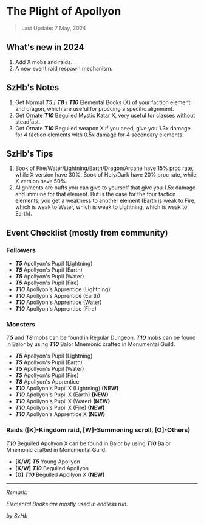 # The Plight of Apollyon

> Last Update: 7 May, 2024

## What's new in 2024

1. Add X mobs and raids.
2. A new event raid respawn mechanism.

## SzHb's Notes

1. Get Normal ***T5*** / ***T8*** / ***T10*** Elemental Books (X) of your faction element and dragon, which are useful for proccing a specific alignment.
2. Get Ornate ***T10*** Beguiled Mystic Katar X, very useful for classes without steadfast.
3. Get Ornate ***T10*** Beguiled weapon X if you need, give you 1.3x damage for 4 faction elements with 0.5x damage for 4 secondary elements.

## SzHb's Tips

1. Book of Fire/Water/Lightning/Earth/Dragon/Arcane have 15% proc rate, while X version have 30%. Book of Holy/Dark have 20% proc rate, while X version have 50%.
2. Alignments are buffs you can give to yourself that give you 1.5x damage and immune for that element. But is the case for the four faction elements, you get a weakness to another element (Earth is weak to Fire, which is weak to Water, which is weak to Lightning, which is weak to Earth).

## Event Checklist (mostly from community)

### Followers

- ***T5*** Apollyon's Pupil (Lightning)
- ***T5*** Apollyon's Pupil (Earth)
- ***T5*** Apollyon's Pupil (Water)
- ***T5*** Apollyon's Pupil (Fire)
- ***T10*** Apollyon's Apprentice (Lightning)
- ***T10*** Apollyon's Apprentice (Earth)
- ***T10*** Apollyon's Apprentice (Water)
- ***T10*** Apollyon's Apprentice (Fire)

### Monsters

***T5*** and ***T8*** mobs can be found in Regular Dungeon. ***T10*** mobs can be found in Balor by using ***T10*** Balor Mnemonic crafted in Monumental Guild.

- ***T5*** Apollyon's Pupil (Lightning)
- ***T5*** Apollyon's Pupil (Earth)
- ***T5*** Apollyon's Pupil (Water)
- ***T5*** Apollyon's Pupil (Fire)
- ***T8*** Apollyon's Apprentice
- ***T10*** Apollyon's Pupil X (Lightning) **(NEW)**
- ***T10*** Apollyon's Pupil X (Earth) **(NEW)**
- ***T10*** Apollyon's Pupil X (Water) **(NEW)**
- ***T10*** Apollyon's Pupil X (Fire) **(NEW)**
- ***T10*** Apollyon's Apprentice X **(NEW)**

### Raids ([K]-Kingdom raid, [W]-Summoning scroll, [O]-Others)

***T10*** Beguiled Apollyon X can be found in Balor by using ***T10*** Balor Mnemonic crafted in Monumental Guild.

- **[K/W]** ***T5*** Young Apollyon
- **[K/W]** ***T10*** Beguiled Apollyon 
- **[O]** ***T10*** Beguiled Apollyon X **(NEW)**

---

*Remark:*

*Elemental Books are mostly used in endless run.*

*by SzHb*